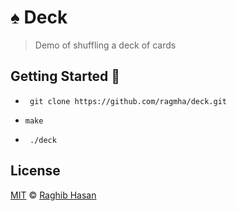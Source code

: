 # ♠️ Deck
> Demo of shuffling a deck of cards

## Getting Started 🚀

* ``` git clone https://github.com/ragmha/deck.git```

* ``` make ```

* ``` ./deck```



## License
[MIT](./license) © [Raghib Hasan](http://raghibm.com/)
